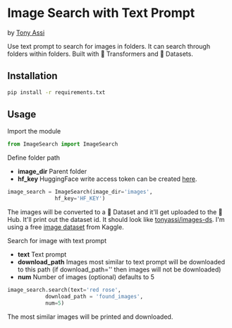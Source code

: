 # Image Search with Text Prompt
by [Tony Assi](https://www.tonyassi.com/)

Use text prompt to search for images in folders. It can search through folders within folders. Built with 🤗 Transformers and 🤗 Datasets.

## Installation
```bash
pip install -r requirements.txt
```

## Usage
Import the module
```python
from ImageSearch import ImageSearch
```
Define folder path
- **image_dir** Parent folder
- **hf_key** HuggingFace write access token can be created [here](https://huggingface.co/settings/tokens).
```python
image_search = ImageSearch(image_dir='images',
			   hf_key='HF_KEY')
```
The images will be converted to a 🤗 Dataset and it'll get uploaded to the 🤗 Hub. It'll print out the dataset id. It should look like [tonyassi/images-ds](https://huggingface.co/datasets/tonyassi/images-ds). I'm using a free [image dataset](https://www.kaggle.com/datasets/pavansanagapati/images-dataset?resource=download) from Kaggle.

Search for image with text prompt
- **text** Text prompt
- **download_path** Images most similar to text prompt will be downloaded to this path (if download_path='' then images will not be downloaded)
- **num** Number of images (optional) defaults to 5
```python
image_search.search(text='red rose',
		    download_path = 'found_images',
		    num=5)
```
The most similar images will be printed and downloaded.
